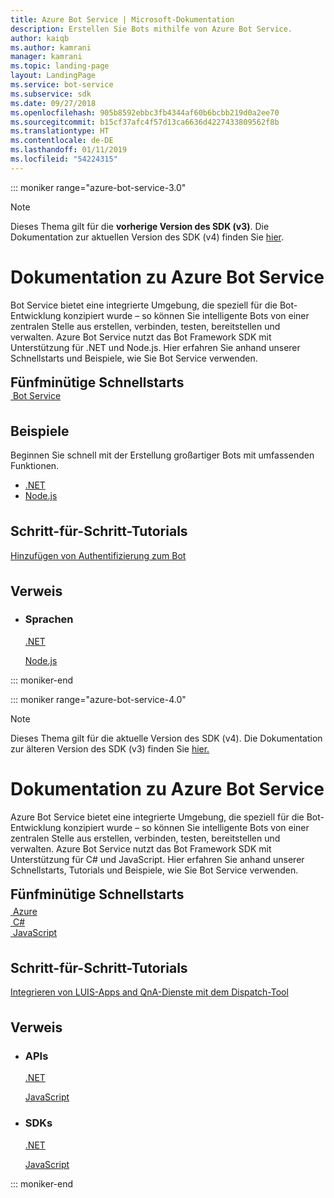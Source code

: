 ```yaml
---
title: Azure Bot Service | Microsoft-Dokumentation
description: Erstellen Sie Bots mithilfe von Azure Bot Service.
author: kaiqb
ms.author: kamrani
manager: kamrani
ms.topic: landing-page
layout: LandingPage
ms.service: bot-service
ms.subservice: sdk
ms.date: 09/27/2018
ms.openlocfilehash: 905b8592ebbc3fb4344af60b6bcbb219d0a2ee70
ms.sourcegitcommit: b15cf37afc4f57d13ca6636d4227433809562f8b
ms.translationtype: HT
ms.contentlocale: de-DE
ms.lasthandoff: 01/11/2019
ms.locfileid: "54224315"
---
```

::: moniker range="azure-bot-service-3.0"

> [!NOTE]
> Dieses Thema gilt für die **vorherige Version des SDK (v3)**. Die Dokumentation zur aktuellen Version des SDK (v4) finden Sie [hier](https://docs.microsoft.com/en-us/azure/bot-service/?view=azure-bot-service-4.0).

<div class="content">
    <h1>Dokumentation zu Azure Bot Service</h1>
    <div class="intro" style="min-width: 200px">
        <p>Bot Service bietet eine integrierte Umgebung, die speziell für die Bot-Entwicklung konzipiert wurde – so können Sie intelligente Bots von einer zentralen Stelle aus erstellen, verbinden, testen, bereitstellen und verwalten. Azure Bot Service nutzt das Bot Framework SDK mit Unterstützung für .NET und Node.js. Hier erfahren Sie anhand unserer Schnellstarts und Beispiele, wie Sie Bot Service verwenden.</p>
    </div>
<h2 style="margin-top: 18px; margin-bottom: 0px;">Fünfminütige Schnellstarts</h2>
<div class="ico48Case">
    <div class="ico48Link">
        <a href="/bot-framework/bot-service-quickstart">
            <img src="media/index/logo_bot.svg" alt="">
            <span>Bot Service</span>
        </a>
    </div>
</div>
 
<h2 style="margin-top: 36px">Beispiele</h2>
<p>Beginnen Sie schnell mit der Erstellung großartiger Bots mit umfassenden Funktionen.</p>
<ul>
    <li><a href="https://github.com/Microsoft/BotBuilder-Samples/tree/v3-sdk-samples/CSharp">.NET</a></li>
    <li><a href="https://github.com/Microsoft/BotBuilder-Samples/tree/v3-sdk-samples/Node">Node.js</a></li>
</ul>
<h2 style="margin-top: 36px">Schritt-für-Schritt-Tutorials</h2>
<p> <a href="/bot-framework/bot-builder-tutorial-authentication">Hinzufügen von Authentifizierung zum Bot</a> </p>
<h2 style="margin-top: 36px">Verweis</h2>
<ul class="panelContent cardsD">
    <li>
        <div class="cardSize">
            <div class="cardPadding">
                <div class="card">
                    <div class="cardText">
                        <h3>Sprachen</h3>
                        <p><a href="/dotnet/api/?view=botbuilder-3.12.2.4">.NET</a></p>
                        <p><a href="https://docs.botframework.com/en-us/node/builder/chat-reference/modules/_botbuilder_d_.html">Node.js</a></p>
                    </div>
                </div>
            </div>
        </div>
    </li>
</ul>
</div>


::: moniker-end

::: moniker range="azure-bot-service-4.0"

> [!NOTE] 
> Dieses Thema gilt für die aktuelle Version des SDK (v4). Die Dokumentation zur älteren Version des SDK (v3) finden Sie [hier.](https://docs.microsoft.com/en-us/azure/bot-service/?view=azure-bot-service-3.0)

<div class="content">
    <h1>Dokumentation zu Azure Bot Service</h1>
    <div class="intro" style="min-width: 200px">
        <p>Azure Bot Service bietet eine integrierte Umgebung, die speziell für die Bot-Entwicklung konzipiert wurde – so können Sie intelligente Bots von einer zentralen Stelle aus erstellen, verbinden, testen, bereitstellen und verwalten. Azure Bot Service nutzt das Bot Framework SDK mit Unterstützung für C# und JavaScript. Hier erfahren Sie anhand unserer Schnellstarts, Tutorials und Beispiele, wie Sie Bot Service verwenden.
</p>
</div>

<h2 style="margin-top: 18px; margin-bottom: 0px;">Fünfminütige Schnellstarts</h2>
<p style="margin-top: 6px; margin-bottom: 6px;"></p>
<div class="ico48Case">
    <div class="ico48Link">
        <a href="/bot-framework/bot-service-quickstart">
            <img src="v4sdk/media/logo_bot.svg" alt="">
            <span>Azure</span>
        </a>
    </div>
    <div class="ico48Link">
        <a href="/bot-framework/dotnet/bot-builder-dotnet-sdk-quickstart">
            <img src="v4sdk/media/logo_csharp.svg" alt="">
            <span>C&#35;</span>
        </a>
    </div>
    <div class="ico48Link">
        <a href="/bot-framework/javascript/bot-builder-javascript-quickstart">
            <img src="v4sdk/media/logo_js.svg" alt="">
            <span>JavaScript</span>
        </a>
    </div>
</div>

<h2 style="margin-top: 36px">Schritt-für-Schritt-Tutorials</h2>
<p><a href="/bot-framework/bot-builder-tutorial-dispatch">Integrieren von LUIS-Apps and QnA-Dienste mit dem Dispatch-Tool</a></p>

<h2 style="margin-top: 36px">Verweis</h2>
<ul class="panelContent cardsD">
    <li>
        <div class="cardSize">
            <div class="cardPadding">
                <div class="card">
                    <div class="cardText">
                        <h3>APIs</h3>
                        <p><a href="https://aka.ms/dotnetsdk4">.NET</a></p>
                        <p><a href="https://aka.ms/jssdk4">JavaScript</a></p>
                    </div>
                </div>
            </div>
        </div>
    </li>
    <li>
        <div class="cardSize">
            <div class="cardPadding">
                <div class="card">
                    <div class="cardText">
                        <h3>SDKs</h3>
                        <p><a href="https://github.com/Microsoft/botbuilder-dotnet">.NET</a></p>
                        <p><a href="https://github.com/Microsoft/botbuilder-js">JavaScript</a></p>
                    </div>
                </div>
            </div>
        </div>
    </li>
</ul>
</div>

::: moniker-end
